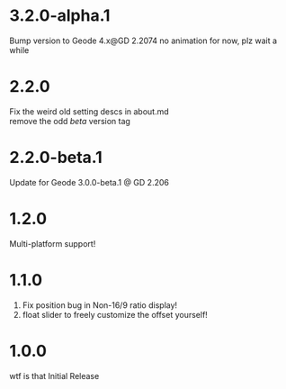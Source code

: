 # 3.2.0-alpha.1
Bump version to Geode 4.x@GD 2.2074
<cy>no animation for now, plz wait a while</c>

# 2.2.0
Fix the weird old setting descs in about.md  
remove the odd *beta* version tag  

# 2.2.0-beta.1
Update for Geode 3.0.0-beta.1 @ GD 2.206  

# 1.2.0
Multi-platform support!  

# 1.1.0
1. Fix position bug in Non-16/9 ratio display!  
2. float slider to freely customize the offset yourself!  

# 1.0.0
wtf is that Initial Release  
